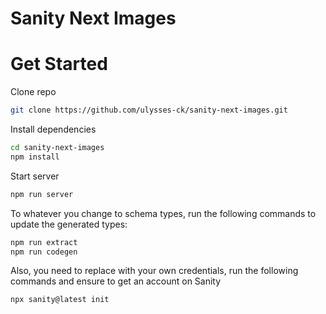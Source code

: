 # Sanity Next Images

# Get Started
Clone repo
```sh
git clone https://github.com/ulysses-ck/sanity-next-images.git
```
Install dependencies
```sh
cd sanity-next-images
npm install
```
Start server
```sh
npm run server
```

To whatever you change to schema types, run the following commands to update the generated types:
```sh
npm run extract
npm run codegen
```

Also, you need to replace with your own credentials, run the following commands and ensure to get an account on Sanity
```
npx sanity@latest init
```
